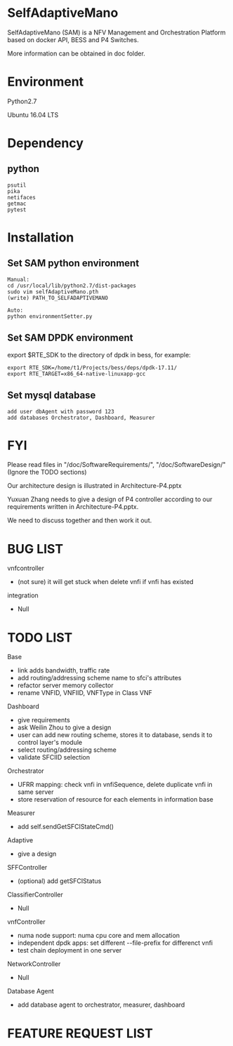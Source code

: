 # SelfAdaptiveMano

SelfAdaptiveMano (SAM) is a NFV Management and Orchestration Platform based on docker API, BESS and P4 Switches.

More information can be obtained in doc folder.

# Environment

Python2.7

Ubuntu 16.04 LTS

# Dependency

## python
```
psutil
pika
netifaces
getmac
pytest
```

# Installation
## Set SAM python environment
```
Manual:
cd /usr/local/lib/python2.7/dist-packages
sudo vim selfAdaptiveMano.pth
(write) PATH_TO_SELFADAPTIVEMANO

Auto:
python environmentSetter.py
```

## Set SAM DPDK environment
export $RTE_SDK to the directory of dpdk in bess, for example:
``` 
export RTE_SDK=/home/t1/Projects/bess/deps/dpdk-17.11/
export RTE_TARGET=x86_64-native-linuxapp-gcc
```

## Set mysql database
```
add user dbAgent with password 123
add databases Orchestrator, Dashboard, Measurer
```

# FYI

Please read files in "/doc/SoftwareRequirements/", "/doc/SoftwareDesign/" (Ignore the TODO sections)

Our architecture design is illustrated in Architecture-P4.pptx

Yuxuan Zhang needs to give a design of P4 controller according to our requirements written in Architecture-P4.pptx.

We need to discuss together and then work it out.

# BUG LIST

vnfcontroller
* (not sure) it will get stuck when delete vnfi if vnfi has existed

integration
* Null

# TODO LIST

Base
* link adds bandwidth, traffic rate
* add routing/addressing scheme name to sfci's attributes
* refactor server memory collector
* rename VNFID, VNFIID, VNFType in Class VNF

Dashboard
* give requirements
* ask Weilin Zhou to give a design
* user can add new routing scheme, stores it to database, sends it to control layer's module
* select routing/addressing scheme
* validate SFCIID selection

Orchestrator
* UFRR mapping: check vnfi in vnfiSequence, delete duplicate vnfi in same server
* store reservation of resource for each elements in information base

Measurer
* add self.sendGetSFCIStateCmd()

Adaptive
* give a design

SFFController
* (optional) add getSFCIStatus

ClassifierController
* Null

vnfController
* numa node support: numa cpu core and mem allocation
* independent dpdk apps: set different --file-prefix for differenct vnfi
* test chain deployment in one server

NetworkController
* Null

Database Agent
* add database agent to orchestrator, measurer, dashboard

# FEATURE REQUEST LIST
